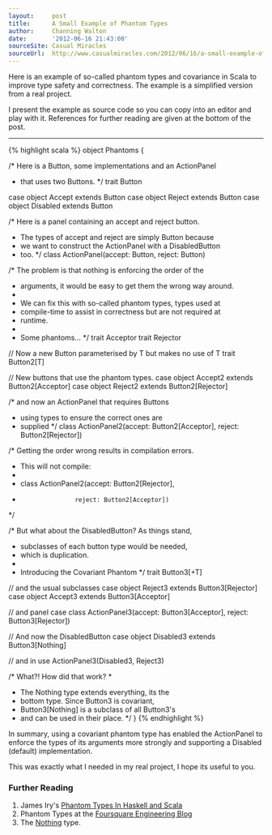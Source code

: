 ```yaml
---
layout:     post
title:      A Small Example of Phantom Types
author:     Channing Walton
date:       '2012-06-16 21:43:00'
sourceSite: Casual Miracles
sourceUrl:  http://www.casualmiracles.com/2012/06/16/a-small-example-of-phantom-types-with-covariance-thrown-in/
---
```


<p>Here is an example of so-called phantom types and covariance in Scala to improve type safety and correctness. The example is a simplified version from a real project.</p>

<p>I present the example as source code so you can copy into an editor and play with it. References for further reading are given at the bottom of the post.</p>

---

{% highlight scala %}
object Phantoms {

  /* Here is a Button, some implementations and an ActionPanel
   * that uses two Buttons. */
  trait Button

  case object Accept extends Button
  case object Reject extends Button
  case object Disabled extends Button

  /* Here is a panel containing an accept and reject button.
   * The types of accept and reject are simply Button because
   * we want to construct the ActionPanel with a DisabledButton
   * too. */
  class ActionPanel(accept: Button, reject: Button)

  /* The problem is that nothing is enforcing the order of the
   * arguments, it would be easy to get them the wrong way around.
   *
   * We can fix this with so-called phantom types, types used at
   * compile-time to assist in correctness but are not required at
   * runtime.
   *
   * Some phantoms... */
  trait Acceptor
  trait Rejector

  // Now a new Button parameterised by T but makes no use of T
  trait Button2[T]

  // New buttons that use the phantom types.
  case object Accept2 extends Button2[Acceptor]
  case object Reject2 extends Button2[Rejector]

  /* and now an ActionPanel that requires Buttons
   * using types to ensure the correct ones are
   * supplied */
  class ActionPanel2(accept: Button2[Acceptor],
                     reject: Button2[Rejector])

  /* Getting the order wrong results in compilation errors.
   * This will not compile:
   *
   * class ActionPanel2(accept: Button2[Rejector],
   *                    reject: Button2[Acceptor])
   */

  /* But what about the DisabledButton? As things stand,
   * subclasses of each button type would be needed,
   * which is duplication.
   *
   * Introducing the Covariant Phantom */
  trait Button3[+T]

  // and the usual subclasses
  case object Reject3 extends Button3[Rejector]
  case object Accept3 extends Button3[Acceptor]

  // and panel
  case class ActionPanel3(accept: Button3[Acceptor],
                          reject: Button3[Rejector])

  // And now the DisabledButton
  case object Disabled3 extends Button3[Nothing]

  // and in use
  ActionPanel3(Disabled3, Reject3)

  /* What?! How did that work?
   *
   * The Nothing type extends everything, its the
   * bottom type. Since Button3 is covariant,
   * Button3[Nothing] is a subclass of all Button3's
   * and can be used in their place. */
}
{% endhighlight %}

<p>In summary, using a covariant phantom type has enabled the ActionPanel to enforce the types of its arguments more strongly and supporting a Disabled (default) implementation.</p>

<p>This was exactly what I needed in my real project, I hope its useful to you.</p>

<h3>Further Reading</h3>

<ol>
<li>James Iry's <a href="http://james-iry.blogspot.co.uk/2010/10/phantom-types-in-haskell-and-scala.html">Phantom Types In Haskell and Scala</a></li>
<li>Phantom Types at the <a href="http://engineering.foursquare.com/2011/01/31/going-rogue-part-2-phantom-types/">Foursquare Engineering Blog</a></li>
<li>The <a href="http://www.scala-lang.org/api/current/scala/Nothing.html">Nothing</a> type.</li>
</ol>